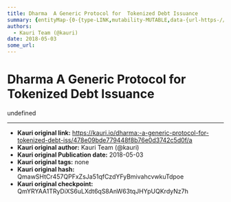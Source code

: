 ```yaml
---
title: Dharma  A Generic Protocol for  Tokenized Debt Issuance
summary: {entityMap-{0-{type-LINK,mutability-MUTABLE,data-{url-https-//whitepaper.dharma.io/-f1},1-{type-LINK,mutability-MUTABLE,data-{url-https-//whitepaper.dharma.io/-f2},2-{type-LINK,mutability-MUTABLE,data-{url-https-//whitepaper.dharma.io/-f3},3-{type-LINK,mutability-MUTABLE,data-{url-https-//whitepaper.dharma.io/-f4},4-{type-LINK,mutability-MUTABLE,data-{url-https-//whitepaper.dharma.io/-specification},5-{type-LINK,mutability-MUTABLE,data-{url-https-//whitepaper.dharma.io/-f5},6-{type-LINK,mutabili
authors:
  - Kauri Team (@kauri)
date: 2018-05-03
some_url: 
---
```


# Dharma  A Generic Protocol for  Tokenized Debt Issuance


undefined


---

- **Kauri original link:** https://kauri.io/dharma:-a-generic-protocol-for-tokenized-debt-iss/478e09bde779448f8b76e0d3742c5d0f/a
- **Kauri original author:** Kauri Team (@kauri)
- **Kauri original Publication date:** 2018-05-03
- **Kauri original tags:** none
- **Kauri original hash:** QmawSHtCr457QPFxZsJa51qfCzdYFyBmivahcvwkuTdpoe
- **Kauri original checkpoint:** QmYRYAA1TRyDiXS6uLXdt6qS8AnW63tqJHYpUQKrdyNz7h



